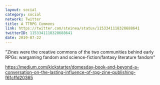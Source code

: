 ```yaml
---
layout: social
category: social
network: Twitter
title: A TTRPG Commons
link: https://twitter.com/steinea/status/1153341118328688641
twitterID: 1153341118328688641
date: 2019-07-22
---
```


"Zines were the creative commons of the two communities behind early RPGs: wargaming fandom and science-fiction/fantasy literature fandom"

<https://medium.com/kickstarter/domesday-book-and-beyond-a-conversation-on-the-lasting-influence-of-rpg-zine-publishing-f61cffd20365>

